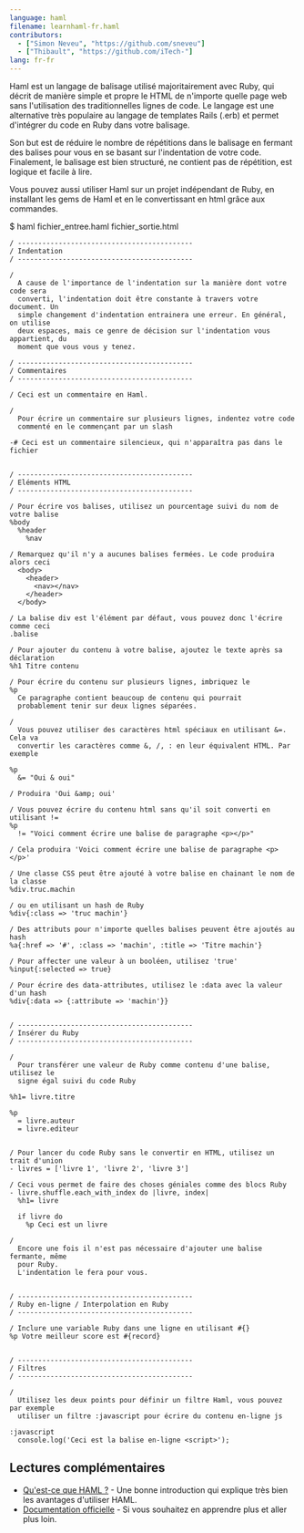 ```yaml
---
language: haml
filename: learnhaml-fr.haml
contributors:
  - ["Simon Neveu", "https://github.com/sneveu"]
  - ["Thibault", "https://github.com/iTech-"]
lang: fr-fr
---
```


Haml est un langage de balisage utilisé majoritairement avec Ruby, qui décrit de manière simple et propre le HTML de n'importe quelle page web sans l'utilisation des traditionnelles lignes de code. Le langage est une alternative très populaire au langage de templates Rails (.erb) et permet d'intégrer du code en Ruby dans votre balisage.

Son but est de réduire le nombre de répétitions dans le balisage en fermant des balises pour vous en se basant sur l'indentation de votre code. Finalement, le balisage est bien structuré, ne contient pas de répétition, est logique et facile à lire.

Vous pouvez aussi utiliser Haml sur un projet indépendant de Ruby, en installant les gems de Haml et en le convertissant en html grâce aux commandes.

$ haml fichier_entree.haml fichier_sortie.html


```haml
/ -------------------------------------------
/ Indentation
/ -------------------------------------------

/
  A cause de l'importance de l'indentation sur la manière dont votre code sera
  converti, l'indentation doit être constante à travers votre document. Un
  simple changement d'indentation entrainera une erreur. En général, on utilise
  deux espaces, mais ce genre de décision sur l'indentation vous appartient, du
  moment que vous vous y tenez.

/ -------------------------------------------
/ Commentaires
/ -------------------------------------------

/ Ceci est un commentaire en Haml.

/
  Pour écrire un commentaire sur plusieurs lignes, indentez votre code
  commenté en le commençant par un slash

-# Ceci est un commentaire silencieux, qui n'apparaîtra pas dans le fichier


/ -------------------------------------------
/ Eléments HTML
/ -------------------------------------------

/ Pour écrire vos balises, utilisez un pourcentage suivi du nom de votre balise
%body
  %header
    %nav

/ Remarquez qu'il n'y a aucunes balises fermées. Le code produira alors ceci
  <body>
    <header>
      <nav></nav>
    </header>
  </body>

/ La balise div est l'élément par défaut, vous pouvez donc l'écrire comme ceci
.balise

/ Pour ajouter du contenu à votre balise, ajoutez le texte après sa déclaration
%h1 Titre contenu

/ Pour écrire du contenu sur plusieurs lignes, imbriquez le
%p
  Ce paragraphe contient beaucoup de contenu qui pourrait
  probablement tenir sur deux lignes séparées.

/
  Vous pouvez utiliser des caractères html spéciaux en utilisant &=. Cela va
  convertir les caractères comme &, /, : en leur équivalent HTML. Par exemple

%p
  &= "Oui & oui"

/ Produira 'Oui &amp; oui'

/ Vous pouvez écrire du contenu html sans qu'il soit converti en utilisant !=
%p
  != "Voici comment écrire une balise de paragraphe <p></p>"

/ Cela produira 'Voici comment écrire une balise de paragraphe <p></p>'

/ Une classe CSS peut être ajouté à votre balise en chainant le nom de la classe
%div.truc.machin

/ ou en utilisant un hash de Ruby
%div{:class => 'truc machin'}

/ Des attributs pour n'importe quelles balises peuvent être ajoutés au hash
%a{:href => '#', :class => 'machin', :title => 'Titre machin'}

/ Pour affecter une valeur à un booléen, utilisez 'true'
%input{:selected => true}

/ Pour écrire des data-attributes, utilisez le :data avec la valeur d'un hash
%div{:data => {:attribute => 'machin'}}


/ -------------------------------------------
/ Insérer du Ruby
/ -------------------------------------------

/
  Pour transférer une valeur de Ruby comme contenu d'une balise, utilisez le
  signe égal suivi du code Ruby

%h1= livre.titre

%p
  = livre.auteur
  = livre.editeur


/ Pour lancer du code Ruby sans le convertir en HTML, utilisez un trait d'union
- livres = ['livre 1', 'livre 2', 'livre 3']

/ Ceci vous permet de faire des choses géniales comme des blocs Ruby
- livre.shuffle.each_with_index do |livre, index|
  %h1= livre

  if livre do
    %p Ceci est un livre

/
  Encore une fois il n'est pas nécessaire d'ajouter une balise fermante, même
  pour Ruby.
  L'indentation le fera pour vous.


/ -------------------------------------------
/ Ruby en-ligne / Interpolation en Ruby
/ -------------------------------------------

/ Inclure une variable Ruby dans une ligne en utilisant #{}
%p Votre meilleur score est #{record}


/ -------------------------------------------
/ Filtres
/ -------------------------------------------

/
  Utilisez les deux points pour définir un filtre Haml, vous pouvez par exemple
  utiliser un filtre :javascript pour écrire du contenu en-ligne js

:javascript
  console.log('Ceci est la balise en-ligne <script>');

```

## Lectures complémentaires

- [Qu'est-ce que HAML ?](http://haml.info/) - Une bonne introduction qui explique très bien les avantages d'utiliser HAML.
- [Documentation officielle](http://haml.info/docs/yardoc/file.REFERENCE.html) - Si vous souhaitez en apprendre plus et aller plus loin.
